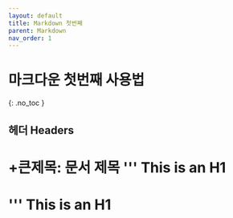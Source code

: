 ```yaml
---
layout: default
title: Markdown 첫번째
parent: Markdown
nav_order: 1
---
```


# 마크다운 첫번째 사용법 
{: .no_toc }

## 헤더 Headers
+큰제목: 문서 제목
'''
This is an H1
=============
'''
This is an H1
=============